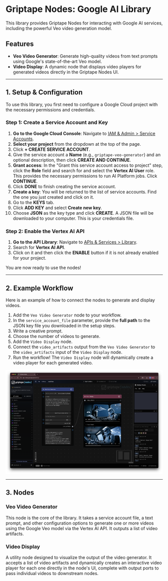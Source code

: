 # Griptape Nodes: Google AI Library

This library provides Griptape Nodes for interacting with Google AI services, including the powerful Veo video generation model.

## Features

- **Veo Video Generator**: Generate high-quality videos from text prompts using Google's state-of-the-art Veo model.
- **Video Display**: A dynamic node that displays video players for generated videos directly in the Griptape Nodes UI.

---

## 1. Setup & Configuration

To use this library, you first need to configure a Google Cloud project with the necessary permissions and credentials.

### Step 1: Create a Service Account and Key

1.  **Go to the Google Cloud Console**: Navigate to [IAM & Admin > Service Accounts](https://console.cloud.google.com/iam-admin/serviceaccounts).
2.  **Select your project** from the dropdown at the top of the page.
3.  Click **+ CREATE SERVICE ACCOUNT**.
4.  Give the service account a **Name** (e.g., `griptape-veo-generator`) and an optional description, then click **CREATE AND CONTINUE**.
5.  **Grant access**: In the "Grant this service account access to project" step, click the **Role** field and search for and select the **Vertex AI User** role. This provides the necessary permissions to run AI Platform jobs. Click **CONTINUE**.
6.  Click **DONE** to finish creating the service account.
7.  **Create a key**: You will be returned to the list of service accounts. Find the one you just created and click on it.
8.  Go to the **KEYS** tab.
9.  Click **ADD KEY** and select **Create new key**.
10. Choose **JSON** as the key type and click **CREATE**. A JSON file will be downloaded to your computer. This is your credentials file.

### Step 2: Enable the Vertex AI API

1.  **Go to the API Library**: Navigate to [APIs & Services > Library](https://console.cloud.google.com/apis/library).
2.  Search for **Vertex AI API**.
3.  Click on it and then click the **ENABLE** button if it is not already enabled for your project.

You are now ready to use the nodes!

---

## 2. Example Workflow

Here is an example of how to connect the nodes to generate and display videos.

1.  Add the `Veo Video Generator` node to your workflow.
2.  In the `service_account_file` parameter, provide the **full path** to the JSON key file you downloaded in the setup steps.
3.  Write a creative prompt.
4.  Choose the number of videos to generate.
5.  Add the `Video Display` node.
6.  Connect the `video_artifacts` output from the `Veo Video Generator` to the `video_artifacts` input of the `Video Display` node.
7.  Run the workflow! The `Video Display` node will dynamically create a video player for each generated video.

![Example Veo Workflow](images/example_flow2.png)

---

## 3. Nodes

### Veo Video Generator
This node is the core of the library. It takes a service account file, a text prompt, and other configuration options to generate one or more videos using the Google Veo model via the Vertex AI API. It outputs a list of video artifacts.

### Video Display
A utility node designed to visualize the output of the video generator. It accepts a list of video artifacts and dynamically creates an interactive video player for each one directly in the node's UI, complete with output ports to pass individual videos to downstream nodes.
